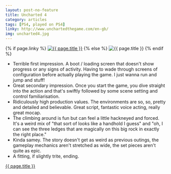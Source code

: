 ```yaml
---
layout: post-no-feature
title: Uncharted 4
category: articles
tags: [PS4, played on PS4]
linky: http://www.unchartedthegame.com/en-gb/
img: uncharted4.jpg
---
```


{% if page.linky %}
<a href="{{page.linky}}">![{{ page.title }}](/images/{{page.img}})</a>
{% else %}
![{{ page.title }}](/images/{{page.img}})
{% endif %}

* Terrible first impression. A boot / loading screen that doesn't show progress or any signs of activity. Having to wade through screens of configuration before actually playing the game. I just wanna run and jump and stuff!
* Great secondary impression. Once you start the game, you dive straight into the action and that's swiftly followed by some scene setting and control familiarisation.
* Ridiculously high production values. The environments are so, so, pretty and detailed and believable. Great script, fantastic voice acting, really great mocap.
* The climbing around is fun but can feel a little hackneyed and forced. It's a weird mix of "that sort of looks like a handhold I guess" and "oh, I can see the three ledges that are magically on this big rock in exactly the right place."
* Kinda samey. The story doesn't get as weird as previous outings, the gameplay mechanics aren't stretched as wide, the set pieces aren't quite as epic.
* A fitting, if slightly trite, ending.

[{{ page.title }}]({{page.linky}})
